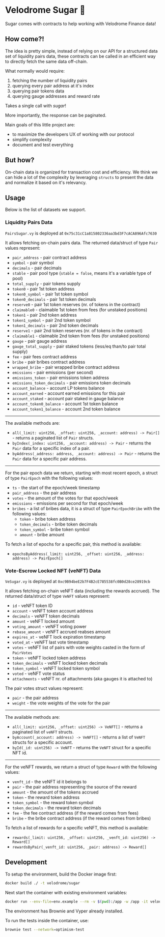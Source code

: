 # Velodrome Sugar 🍭

Sugar comes with contracts to help working with Velodrome Finance data!

## How come?!

The idea is pretty simple, instead of relying on our API for a structured
data set of liquidity pairs data, these contracts can be called in an
efficient way to directly fetch the same data off-chain.

What normally would require:
  1. fetching the number of liquidity pairs
  2. querying every pair address at it's index
  3. querying pair tokens data
  4. querying gauge addresses and reward rate

Takes a single call with _sugar_!

More importantly, the response can be paginated.

Main goals of this little project are:
  * to maximize the developers UX of working with our protocol
  * simplify complexity
  * document and test everything

## But how?

On-chain data is organized for transaction cost and efficiency. We think
we can hide a lot of the complexity by leveraging `structs` to present the data
and normalize it based on it's relevancy.

## Usage

Below is the list of datasets we support.

### Liquidity Pairs Data

`PairsSugar.vy` is deployed at `0x75c31cC1a815802336aa3bd3F7cACA896Afc7630`

It allows fetching on-chain pairs data.
The returned data/struct of type `Pair` values represent:

 * `pair_address` - pair contract address
 * `symbol` - pair symbol
 * `decimals` - pair decimals
 * `stable` - pair pool type (`stable = false`, means it's a variable type of pool)
 * `total_supply` - pair tokens supply
 * `token0` - pair 1st token address
 * `token0_symbol` - pair 1st token symbol
 * `token0_decimals` - pair 1st token decimals
 * `reserve0` - pair 1st token reserves (nr. of tokens in the contract)
 * `claimable0` - claimable 1st token from fees (for unstaked positions)
 * `token1` - pair 2nd token address
 * `token1_symbol` - pair 2nd token symbol
 * `token1_decimals` - pair 2nd token decimals
 * `reserve1` - pair 2nd token reserves (nr. of tokens in the contract)
 * `claimable1` - claimable 2nd token from fees (for unstaked positions)
 * `gauge` - pair gauge address
 * `gauge_total_supply` - pair staked tokens (less/eq than/to pair total supply)
 * `fee` - pair fees contract address
 * `bribe` - pair bribes contract address
 * `wrapped_bribe` - pair wrapped bribe contract address
 * `emissions` - pair emissions (per second)
 * `emissions_token` - pair emissions token address
 * `emissions_token_decimals` - pair emissions token decimals
 * `account_balance` - account LP tokens balance
 * `account_earned` - account earned emissions for this pair
 * `account_staked` - account pair staked in gauge balance
 * `account_token0_balance` - account 1st token balance
 * `account_token1_balance` - account 2nd token balance

---

The available methods are:
 * `all(_limit: uint256, _offset: uint256, _account: address) -> Pair[]` -
   returns a paginated list of `Pair` structs.
 * `byIndex(_index: uint256, _account: address) -> Pair` - returns the
   `Pair` data for a specific index of a pair.
 * `byAddress(_address: address, _account: address) -> Pair` - returns the
   `Pair` data for a specific pair address.

---

For the pair epoch data we return, starting with most recent epoch, a struct of
type `PairEpoch` with the following values:

 * `ts` - the start of the epoch/week timestamp
 * `pair_address` - the pair address
 * `votes` - the amount of the votes for that epoch/week
 * `emissions` - emissions per second for that epoch/week
 * `bribes` - a list of bribes data, it is a struct of type `PairEpochBribe` with
   the following values:
    * `token` - bribe token address
    * `token_decimals` - bribe token decimals
    * `token_symbol` - bribe token symbol
    * `amount` - bribe amount

To fetch a list of epochs for a specific pair, this method is available:

 * `epochsByAddress(_limit: uint256, _offset: uint256, _address: address) -> PairEpoch[]`

### Vote-Escrow Locked NFT (veNFT) Data

`VeSugar.vy` is deployed at `0xc9B94beE2b7F4B2cE785538fc0B0d28ce28919cb`

It allows fetching on-chain veNFT data (including the rewards accrued).
The returned data/struct of type `VeNFT` values represent:

  * `id` - veNFT token ID
  * `account` - veNFT token account address
  * `decimals` - veNFT token decimals
  * `amount` - veNFT locked amount
  * `voting_amount` - veNFT voting power
  * `rebase_amount` - veNFT accrued reabses amount
  * `expires_at` - veNFT lock expiration timestamp
  * `voted_at` - veNFT last vote timestamp
  * `votes` - veNFT list of pairs with vote weights casted in the form of
    `PairVotes`
  * `token` - veNFT locked token address
  * `token_decimals` - veNFT locked token decimals
  * `token_symbol` - veNFT locked token symbol
  * `voted` - veNFT vote status
  * `attachments` - veNFT nr. of attachments (aka gauges it is attached to)

The pair votes struct values represent:
  * `pair` - the pair address
  * `weight` - the vote weights of the vote for the pair

---

The available methods are:

 * `all(_limit: uint256, _offset: uint256) -> VeNFT[]` - returns a paginated
   list of `veNFT` structs.
 * `byAccount(_account: address) -> VeNFT[]` - returns a list of `VeNFT` structs
   for a specific account.
 * `byId(_id: uint256) -> VeNFT` - returns the `VeNFT` struct for a specific
   NFT id.

---

For the veNFT rewards, we return a struct of type `Reward` with the following
values:

 * `venft_id` - the veNFT id it belongs to
 * `pair` - the pair address representing the source of the reward
 * `amount` - the amount of the tokens accrued
 * `token` - the reward token address
 * `token_symbol` - the reward token symbol
 * `token_decimals` - the reward token decimals
 * `fee` - the fee contract address (if the reward comes from fees)
 * `bribe` - the bribe contract address (if the reward comes from bribes)

To fetch a list of rewards for a specific veNFT, this method is available:

 * `rewards(_limit: uint256, _offset: uint256, _venft_id: uint256) -> Reward[]`
 * `rewardsByPair(_venft_id: uint256, _pair: address) -> Reward[]`

## Development

To setup the environment, build the Docker image first:
```sh
docker build ./ -t velodrome/sugar
```

Next start the container with existing environment variables:
```sh
docker run --env-file=env.example --rm -v $(pwd):/app -w /app -it velodrome/sugar sh
```
The environment has Brownie and Vyper already installed.

To run the tests inside the container, use:
```sh
brownie test --network=optimism-test
```
